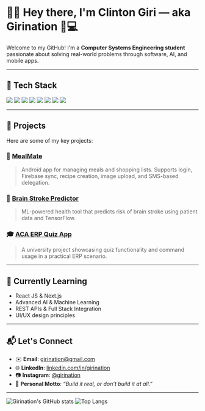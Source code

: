 # 👋🏽 Hey there, I'm Clinton Giri — aka **Girination** 🧠💻

Welcome to my GitHub! I'm a **Computer Systems Engineering student** passionate about solving real-world problems through software, AI, and mobile apps.

---

## 🧰 Tech Stack
<p>
  <img src="https://img.shields.io/badge/Java-ED8B00?style=for-the-badge&logo=java&logoColor=white"/>
  <img src="https://img.shields.io/badge/Kotlin-0095D5?style=for-the-badge&logo=kotlin&logoColor=white"/>
  <img src="https://img.shields.io/badge/Firebase-FFCA28?style=for-the-badge&logo=firebase&logoColor=black"/>
  <img src="https://img.shields.io/badge/Android-3DDC84?style=for-the-badge&logo=android&logoColor=white"/>
  <img src="https://img.shields.io/badge/Python-3776AB?style=for-the-badge&logo=python&logoColor=white"/>
  <img src="https://img.shields.io/badge/TensorFlow-FF6F00?style=for-the-badge&logo=tensorflow&logoColor=white"/>
  <img src="https://img.shields.io/badge/HTML-E34F26?style=for-the-badge&logo=html5&logoColor=white"/>
  <img src="https://img.shields.io/badge/CSS-1572B6?style=for-the-badge&logo=css3&logoColor=white"/>
</p>

---

## 🚀 Projects
Here are some of my key projects:

### 📱 [MealMate](https://github.com/girination/MealMate)
> Android app for managing meals and shopping lists. Supports login, Firebase sync, recipe creation, image upload, and SMS-based delegation.

### 🧠 [Brain Stroke Predictor](https://github.com/girination/Brain-Stroke-Predictor)
> ML-powered health tool that predicts risk of brain stroke using patient data and TensorFlow.

### 🎓 [ACA ERP Quiz App](https://github.com/girination/aca-erp2022-2-Quiz)
> A university project showcasing quiz functionality and command usage in a practical ERP scenario.

---

## 🧠 Currently Learning
- React JS & Next.js
- Advanced AI & Machine Learning
- REST APIs & Full Stack Integration
- UI/UX design principles

---

## 📬 Let's Connect
- ✉️ **Email**: girination@gmail.com
- 🌐 **LinkedIn**: [linkedin.com/in/girination](https://www.linkedin.com/in/girination)
- 📷 **Instagram**: [@girination](https://www.instagram.com/bamegirry2023/)
- 🧠 **Personal Motto**: _“Build it real, or don’t build it at all.”_

---

![Girination's GitHub stats](https://github-readme-stats.vercel.app/api?username=girination&show_icons=true&theme=tokyonight)
![Top Langs](https://github-readme-stats.vercel.app/api/top-langs/?username=girination&layout=compact&theme=tokyonight)


